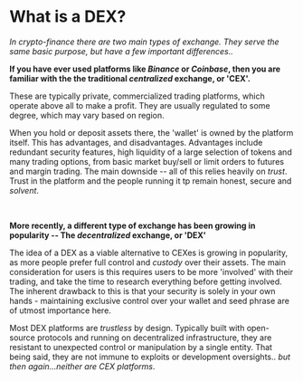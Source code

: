 # What is a DEX?

*In crypto-finance there are two main types of exchange. They serve the same basic purpose, but have a few important differences..*

**If you have ever used platforms like *Binance* or *Coinbase*, then you are familiar with the the traditional *centralized* exchange, or 'CEX'.**

These are typically private, commercialized trading platforms, which operate above all to make a profit. They are usually regulated to some degree, which may vary based on region.

When you hold or deposit assets there, the 'wallet' is owned by the platform itself. This has advantages, and disadvantages.
Advantages include redundant security features, high liquidity of a large selection of tokens and many trading options, from basic market buy/sell or limit orders to futures and margin trading.
The main downside -- all of this relies heavily on *trust*. Trust in the platform and the people running it tp remain honest, secure and *solvent*.

<br>

**More recently, a different type of exchange has been growing in popularity -- The *decentralized* exchange, or 'DEX'**

The idea of a DEX as a viable alternative to CEXes is growing in popularity, as more people prefer full control and *custody* over their assets. 
The main consideration for users is this requires users to be more 'involved' with their trading, and take the time to research everything before getting involved. The inherent drawback to this is that your security is solely in your own hands - maintaining exclusive control over your wallet and seed phrase are of utmost importance here.

Most DEX platforms are *trustless* by design. Typically built with open-source protocols and running on decentralized infrastructure, they are resistant to unexpected control or manipulation by a single entity.
That being said, they are not immune to exploits or development oversights.. *but then again...neither are CEX platforms*.
